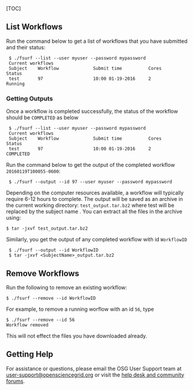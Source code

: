 [title]: - "Managing your  output files"
[TOC]
 

##  List Workflows

Run the command below to get a list of workflows that you have submitted and their status:

     $ ./fsurf --list --user myuser --password mypassword
     Current workflows
     Subject    Workflow             Submit time          Cores          Status
     test       97                   10:00 01-19-2016     2               Running   


###  Getting Outputs

Once a workflow is completed successfully, the status of the workflow should be `COMPLETED` as below

     $ ./fsurf --list --user myuser --password mypassword
     Current workflows
     Subject    Workflow             Submit time          Cores           Status    
     test       97                   10:00 01-19-2016     2               COMPLETED   

Run the command below to get the output of the completed workflow `20160119T100055-0600`:
 
     $ ./fsurf --output --id 97 --user myuser --password mypassword

Depending on the computer resources available, a workflow will typically require 6-12 hours to complete.  The output will be saved as an archive in the current working directory: `test_output.tar.bz2` where test will be replaced by the subject name . You can extract all the files in the archive using: 

    $ tar -jxvf test_output.tar.bz2
 
 Similarly, you get the output of any completed  workflow with id `WorkflowID` 
 
     $ ./fsurf --output --id WorkflowID
     $ tar -jxvf <SubjectName>_output.tar.bz2

##  Remove Workflows

Run the following to remove an existing workflow:
   
    $ ./fsurf --remove --id WorkflowID

For example, to remove a running worflow with an id `56`, type

    $ ./fsurf --remove --id 56
    Workflow removed

This will not effect the files you have downloaded already.

## Getting Help 
For assistance or questions, please email the OSG User Support team  at [user-support@opensciencegrid.org](mailto:user-support@opensciencegrid.org) or visit the [help desk and community forums](http://support.opensciencegrid.org).



